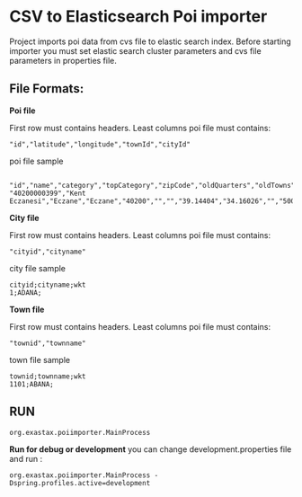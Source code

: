 # CSV to Elasticsearch Poi importer
Project imports poi data from cvs file to elastic search index.
Before starting importer you must set elastic search cluster parameters and cvs file parameters in properties file.


## File Formats:

**Poi file**

First row must contains headers.
Least columns poi file must contains:  
~~~~
"id","latitude","longitude","townId","cityId"
~~~~
poi file sample 
~~~~

"id","name","category","topCategory","zipCode","oldQuarters","oldTowns","latitude","longitude","streetId","quarterId","townId","cityId"
"40200000399","Kent Eczanesi","Eczane","Eczane","40200","","","39.14404","34.16026","","50015","1472","40"
~~~~

**City file**

First row must contains headers.
Least columns poi file must contains:  
~~~~
"cityid","cityname"
~~~~
city file sample 
~~~~
cityid;cityname;wkt
1;ADANA;
~~~~

**Town file**

First row must contains headers.
Least columns poi file must contains:  
~~~~
"townid","townname"
~~~~
town file sample 
~~~~
townid;townname;wkt
1101;ABANA;
~~~~

##  RUN
~~~~
org.exastax.poiimporter.MainProcess 
~~~~
**Run for debug or development**
you can change development.properties file and run :
~~~~
org.exastax.poiimporter.MainProcess -Dspring.profiles.active=development
~~~~